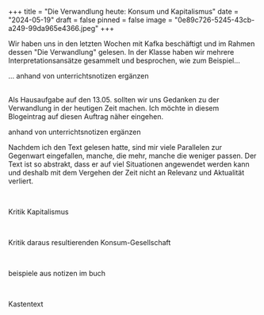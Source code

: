 +++
title = "Die Verwandlung heute: Konsum und Kapitalismus"
date = "2024-05-19"
draft = false
pinned = false
image = "0e89c726-5245-43cb-a249-99da965e4366.jpeg"
+++
<!--StartFragment-->

Wir haben uns in den letzten Wochen mit Kafka beschäftigt und im Rahmen dessen "Die Verwandlung" gelesen. In der Klasse haben wir mehrere Interpretationsansätze gesammelt und besprochen, wie zum Beispiel…

… anhand von unterrichtsnotizen ergänzen

\
Als Hausaufgabe auf den 13.05. sollten wir uns Gedanken zu der Verwandlung in der heutigen Zeit machen. Ich möchte in diesem Blogeintrag auf diesen Auftrag näher eingehen.

anhand von unterrichtsnotizen ergänzen

Nachdem ich den Text gelesen hatte, sind mir viele Parallelen zur Gegenwart eingefallen, manche, die mehr, manche die weniger passen. Der Text ist so abstrakt, dass er auf viel Situationen angewendet werden kann und deshalb mit dem Vergehen der Zeit nicht an Relevanz und Aktualität verliert.

 

Kritik Kapitalismus

 

Kritik daraus resultierenden Konsum-Gesellschaft

 

beispiele aus notizen im buch

 

Kastentext

<!--EndFragment-->